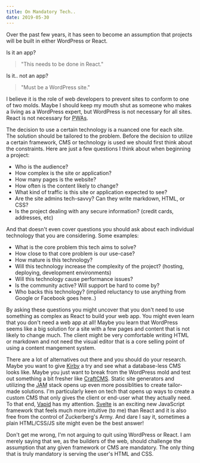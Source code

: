 ```yaml
---
title: On Mandatory Tech..
date: 2019-05-30
---
```


Over the past few years, it has seen to become an assumption that projects will be built in either WordPress or React. 

Is it an app? 
> "This needs to be done in React."

Is it.. not an app? 
> "Must be a WordPress site." 

I believe it is the role of web developers to prevent sites to conform to one of two molds. Maybe I should keep my mouth shut as someone who makes a living as a WordPress expert, but WordPress is not necessary for all sites. React is not necessary for <abbr title="Progressive Web Apps">PWAs</abbr>. 

The decision to use a certain technology is a nuanced one for each site. The solution should be tailored to the problem. Before the decision to utilize a certain framework, CMS or technology is used we should first think about the constraints. Here are just a few questions I think about when beginning a project:
* Who is the audience? 
* How complex is the site or application?
* How many pages is the website?
* How often is the content likely to change?
* What kind of traffic is this site or application expected to see?
* Are the site admins tech-savvy? Can they write markdown, HTML, or CSS?
* Is the project dealing with any secure information? (credit cards, addresses, etc)

And that doesn't even cover questions you should ask about each individual technology that you are considering. Some examples:
* What is the core problem this tech aims to solve?
* How close to that core problem is our use-case?
* How mature is this technology?
* Will this technology increase the complexity of the project? (hosting, deploying, development environments)
* Will this technology cause performance issues?
* Is the community active? Will support be hard to come by?
* Who backs this technology? (implied reluctancy to use anything from Google or Facebook goes here..)

By asking these questions you might uncover that you don't need to use something as complex as React to build your web app. You might even learn that you don't need a web app at all! Maybe you learn that WordPress seems like a big solution for a site with a few pages and content that is not likely to change much. The client might be very comfortable writing HTML or markdown and not need the visual editor that is a core selling point of using a content mangement system. 

There are a lot of alternatives out there and you should do your research. Maybe you want to give <a href="https://getkirby.com/" target="_blank" title="Kirby CMS official website">Kirby</a> a try and see what a database-less CMS looks like. Maybe you just want to break from the WordPress mold and test out something a bit fresher like <a href="https://craftcms.com/" target="_blank" title="CraftCMS official website">CraftCMS</a>. Static site generators and utilizing the <abbr title="Javascript, APIS, Markup">JAM</abbr> stack opens up even more possiblities to create tailor-made solutions. I'm particularly keen on tech that opens up ways to create a custom CMS that only gives the client or end-user what they actually need. To that end, <a href="https://www.vapid.com/" target="_blank" title="Vapid CMS official website">Vapid</a> has my attention. <a href="https://svelte.dev/" target="_blank" title="Svelte official documentation">Svelte</a> is an exciting new JavaScript framework that feels much more intuitive (to me) than React and it is also free from the control of Zuckerberg's Army. And dare I say it, sometimes a plain HTML/CSS/JS site might even be the best answer! 

Don't get me wrong, I'm not arguing to quit using WordPress or React. I am merely saying that we, as the builders of the web, should challenge the assumption that any given framework or CMS are mandatory. The only thing that is truly mandatory is serving the user's HTML and CSS. 

